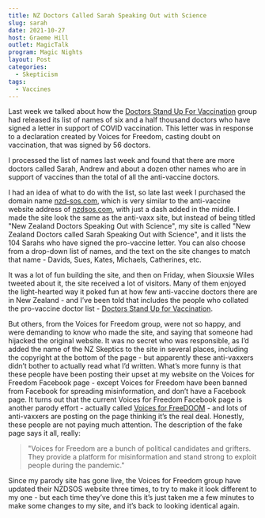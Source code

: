```yaml
---
title: NZ Doctors Called Sarah Speaking Out with Science
slug: sarah
date: 2021-10-27
host: Graeme Hill
outlet: MagicTalk
program: Magic Nights
layout: Post
categories:
  - Skepticism
tags:
  - Vaccines
---
```


Last week we talked about how the [Doctors Stand Up For Vaccination](https://www.doctors-stand-up-for-vaccination.com/) group had released its list of names of six and a half thousand doctors who have signed a letter in support of COVID vaccination. This letter was in response to a declaration created by Voices for Freedom, casting doubt on vaccination, that was signed by 56 doctors.

<!-- more -->

I processed the list of names last week and found that there are more doctors called Sarah, Andrew and about a dozen other names who are in support of vaccines than the total of all the anti-vaccine doctors.

I had an idea of what to do with the list, so late last week I purchased the domain name [nzd-sos.com](https://nzd-sos.com/), which is very similar to the anti-vaccine website address of [nzdsos.com](https://nzdsos.com/), with just a dash added in the middle. I made the site look the same as the anti-vaxx site, but instead of being titled "New Zealand Doctors Speaking Out with Science", my site is called "New Zealand Doctors called Sarah Speaking Out with Science", and it lists the 104 Sarahs who have signed the pro-vaccine letter. You can also choose from a drop-down list of names, and the text on the site changes to match that name - Davids, Sues, Kates, Michaels, Catherines, etc.

It was a lot of fun building the site, and then on Friday, when Siouxsie Wiles tweeted about it, the site received a lot of visitors. Many of them enjoyed the light-hearted way it poked fun at how few anti-vaccine doctors there are in New Zealand - and I’ve been told that includes the people who collated the pro-vaccine doctor list - [Doctors Stand Up for Vaccination](https://www.doctors-stand-up-for-vaccination.com/).

But others, from the Voices for Freedom group, were not so happy, and were demanding to know who made the site, and saying that someone had hijacked the original website. It was no secret who was responsible, as I’d added the name of the NZ Skeptics to the site in several places, including the copyright at the bottom of the page - but apparently these anti-vaxxers didn’t bother to actually read what I’d written. What’s more funny is that these people have been posting their upset at my website on the Voices for Freedom Facebook page - except Voices for Freedom have been banned from Facebook for spreading misinformation, and don’t have a Facebook page. It turns out that the current Voices for Freedom Facebook page is another parody effort - actually called [Voices for FreeDOOM](https://www.facebook.com/voicesforfreedoom) - and lots of anti-vaxxers are posting on the page thinking it’s the real deal. Honestly, these people are not paying much attention. The description of the fake page says it all, really:

> "Voices for Freedom are a bunch of political candidates and grifters. They provide a platform for misinformation and stand strong to exploit people during the pandemic."

Since my parody site has gone live, the Voices for Freedom group have updated their NZDSOS website three times, to try to make it look different to my one - but each time they’ve done this it’s just taken me a few minutes to make some changes to my site, and it’s back to looking identical again.
